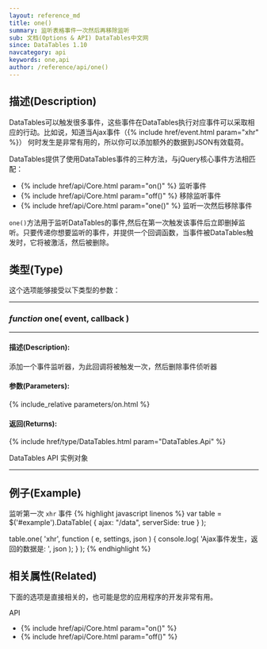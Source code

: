 ```yaml
---
layout: reference_md
title: one()
summary: 监听表格事件一次然后再移除监听
sub: 文档(Options & API) DataTables中文网
since: DataTables 1.10
navcategory: api
keywords: one,api
author: /reference/api/one()
---
```



## 描述(Description)


DataTables可以触发很多事件，这些事件在DataTables执行对应事件可以采取相应的行动。比如说，知道当Ajax事件（{% include href/event.html param="xhr" %}）
何时发生是非常有用的，所以你可以添加额外的数据到JSON有效载荷。

DataTables提供了使用DataTables事件的三种方法，与jQuery核心事件方法相匹配：

- {% include href/api/Core.html param="on()" %} 监听事件
- {% include href/api/Core.html param="off()" %} 移除监听事件
- {% include href/api/Core.html param="one()" %} 监听一次然后移除事件



`one()`方法用于监听DataTables的事件,然后在第一次触发该事件后立即删掉监听。只要传递你想要监听的事件，并提供一个回调函数，当事件被DataTables触发时，它将被激活，然后被删除。



## 类型(Type)
这个选项能够接受以下类型的参数：

---
    
### _function_ **one( event, callback )**  
 
---

#### 描述(Description):

添加一个事件监听器，为此回调将被触发一次，然后删除事件侦听器
     
#### 参数(Parameters):
{% include_relative parameters/on.html %}

#### 返回(Returns):

{% include href/type/DataTables.html param="DataTables.Api" %}

DataTables API 实例对象

--- 
    
## 例子(Example)

监听第一次 `xhr` 事件
{% highlight javascript linenos %}
var table = $('#example').DataTable( {
    ajax: "/data",
    serverSide: true
} );
 
table.one( 'xhr', function ( e, settings, json ) {
    console.log( 'Ajax事件发生，返回的数据是: ', json );
} );
{% endhighlight %}



## 相关属性(Related)
下面的选项是直接相关的，也可能是您的应用程序的开发非常有用。

API

- {% include href/api/Core.html param="on()" %}
- {% include href/api/Core.html param="off()" %}

